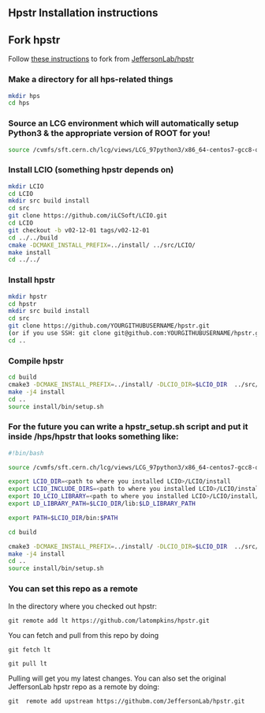 ## Hpstr Installation instructions 

## Fork hpstr

Follow [these instructions](https://docs.github.com/en/github/getting-started-with-github/fork-a-repo) to fork from [JeffersonLab/hpstr](https://github.com/JeffersonLab/hpstr)

### Make a directory for all hps-related things
```bash
mkdir hps
cd hps
```

### Source an LCG environment which will automatically setup Python3 & the appropriate version of ROOT for you!
```bash
source /cvmfs/sft.cern.ch/lcg/views/LCG_97python3/x86_64-centos7-gcc8-opt/setup.sh
```

### Install LCIO (something hpstr depends on)
```bash
mkdir LCIO
cd LCIO
mkdir src build install
cd src
git clone https://github.com/iLCSoft/LCIO.git
cd LCIO
git checkout -b v02-12-01 tags/v02-12-01
cd ../../build
cmake -DCMAKE_INSTALL_PREFIX=../install/ ../src/LCIO/
make install
cd ../../
```

### Install hpstr
```bash
mkdir hpstr
cd hpstr
mkdir src build install
cd src
git clone https://github.com/YOURGITHUBUSERNAME/hpstr.git
(or if you use SSH: git clone git@github.com:YOURGITHUBUSERNAME/hpstr.git)
cd ..
```

### Compile hpstr
```bash
cd build
cmake3 -DCMAKE_INSTALL_PREFIX=../install/ -DLCIO_DIR=$LCIO_DIR  ../src/hpstr/ -DPYTHON3=True
make -j4 install
cd ..
source install/bin/setup.sh
```

### For the future you can write a hpstr_setup.sh script and put it inside /hps/hpstr that looks something like:
```bash
#!bin/bash

source /cvmfs/sft.cern.ch/lcg/views/LCG_97python3/x86_64-centos7-gcc8-opt/setup.sh

export LCIO_DIR=<path to where you installed LCIO>/LCIO/install
export LCIO_INCLUDE_DIRS=<path to where you installed LCIO>/LCIO/install/include
export IO_LCIO_LIBRARY=<path to where you installed LCIO>/LCIO/install/lib/liblcio.so
export LD_LIBRARY_PATH=$LCIO_DIR/lib:$LD_LIBRARY_PATH

export PATH=$LCIO_DIR/bin:$PATH

cd build

cmake3 -DCMAKE_INSTALL_PREFIX=../install/ -DLCIO_DIR=$LCIO_DIR  ../src/hpstr/ -DPYTHON3=True
make -j4 install
cd ..
source install/bin/setup.sh
```

### You can set this repo as a remote 

In the directory where you checked out hpstr:

```
git remote add lt https://github.com/latompkins/hpstr.git
```

You can fetch and pull from this repo by doing

```
git fetch lt
```

```
git pull lt
```
Pulling will get you my latest changes.  You can also set the original JeffersonLab hpstr repo as a remote by doing:

```
git  remote add upstream https://githubm.com/JeffersonLab/hpstr.git
```

